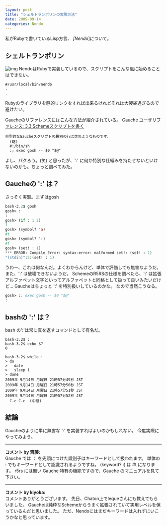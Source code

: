 ```yaml
---
layout: post
title: "シェルトランポリンの実現方法"
date: 2009-09-14
categories: Nendo
---
```

私がRubyで書いているLisp方言、 *[Nendo*]について。

## シェルトランポリン
![img](http://www.publicdomainpictures.net/pictures/1000/thumb/238-1211521058obji.jpg)
NendoはRubyで実装しているので、スクリプトをこんな風に始めることはできない。
```
#/usr/local/bin/nendo
.
.
```
Rubyのライブラリを静的リンクをすれば出来るけれどそれは大袈裟過ぎるので避けたい。

Gaucheのリファレンスにはこんな方法が紹介されている。
 [Gauche ユーザリファレンス: 3.3 Schemeスクリプトを書く](http://practical-scheme.net/gauche/man/gauche-refj_15.html)
```
典型的なGaucheスクリプトの最初の行は次のようなものです。
  (略)
  #!/bin/sh
  :; exec gosh -- $0 "$@"
```
よし、パクろう。(笑)
と思ったが、':' に何か特別な仕組みを持たせないといけないのかも。ちょっと調べてみた。

## Gaucheの ':' は？
さっそく実験。まずはgosh
```lisp
bash-3.2$ gosh
gosh> :
:
gosh> (if : 1 2)
1
gosh> (symbol? 'a)
#t
gosh> (symbol? ':)
#f
gosh> (set! : 1)
*** ERROR: Compile Error: syntax-error: malformed set!: (set! : 1)
"(stdin)":5:(set! : 1)
```
うわー、これは何なんだ。よくわからんけど、単体で評価しても無害なようだ。
また、':' は破壊できないようだ。
SchemeのR5RSの仕様を調べたら、':' は拡張アルファベット文字といってアルファベットと同格として扱って良いみたいだけど...
Gaucheはちょっと ':' を特別扱いしているのかな。
なので当然こうなる。
```lisp
gosh> :; exec gosh -- $0 "$@"
:
```

## bashの ':' は？
bash の':'は常に真を返すコマンドとして有名だ。
```
bash-3.2$ :
bash-3.2$ echo $?
0

bash-3.2$ while :
> do
>   date
>   sleep 1
> done
2009年 9月14日 月曜日 21時57分49秒 JST
2009年 9月14日 月曜日 21時57分50秒 JST
2009年 9月14日 月曜日 21時57分51秒 JST
2009年 9月14日 月曜日 21時57分52秒 JST
  C-c C-c  (中断)
```

## 結論
Gaucheのように単に無害な ':' を実装すればよいのかもしれない。
今度実際にやってみよう。



---

**コメント by 齊藤:**  
Gauche では ： を先頭につけた識別子はキーワードとして扱われます。
単体の : でもキーワードとして認識されるようですね。
(keyword? :) は #t になります。
r5rs には無い Gauche 特有の機能ですので、Gauche のマニュアルを見て下さい。


---

**コメント by kiyoka:**  
コメントありがとうございます。
先日、Chaton上でlequeさんにも教えてもらいました。
Gaucheは純粋なSchemeからうまく拡張されていて実用レベルを保っているんだと思いました。
ただ、Nendoにはまだキーワードは入れずにいこうかなと思っています。
